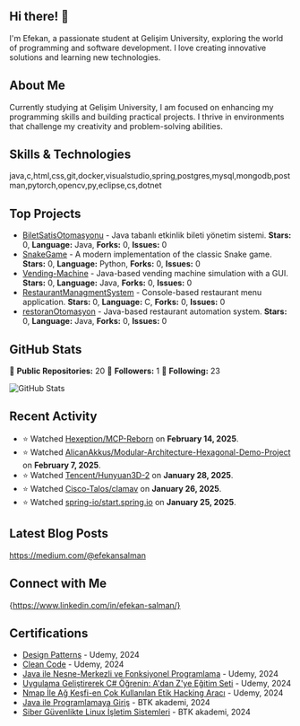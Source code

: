 ## Hi there! 👋

I'm Efekan, a passionate student at Gelişim University, exploring the world of programming and software development. I love creating innovative solutions and learning new technologies.

## About Me

Currently studying at Gelişim University, I am focused on enhancing my programming skills and building practical projects. I thrive in environments that challenge my creativity and problem-solving abilities.

## Skills & Technologies

java,c,html,css,git,docker,visualstudio,spring,postgres,mysql,mongodb,postman,pytorch,opencv,py,eclipse,cs,dotnet

## Top Projects

- [BiletSatisOtomasyonu](https://github.com/EfekanSalman/BiletSatisOtomasyonu) - Java tabanlı etkinlik bileti yönetim sistemi. **Stars:** 0, **Language:** Java, **Forks:** 0, **Issues:** 0
- [SnakeGame](https://github.com/EfekanSalman/SnakeGame) - A modern implementation of the classic Snake game. **Stars:** 0, **Language:** Python, **Forks:** 0, **Issues:** 0
- [Vending-Machine](https://github.com/EfekanSalman/Vending-Machine) - Java-based vending machine simulation with a GUI. **Stars:** 0, **Language:** Java, **Forks:** 0, **Issues:** 0
- [RestaurantManagmentSystem](https://github.com/EfekanSalman/RestaurantManagmentSystem) - Console-based restaurant menu application. **Stars:** 0, **Language:** C, **Forks:** 0, **Issues:** 0
- [restoranOtomasyon](https://github.com/EfekanSalman/restoranOtomasyon) - Java-based restaurant automation system. **Stars:** 0, **Language:** Java, **Forks:** 0, **Issues:** 0

## GitHub Stats

🔭 **Public Repositories:** 20 
👥 **Followers:** 1 
👤 **Following:** 23 

![GitHub Stats](https://github-readme-stats.vercel.app/api?username=EfekanSalman&show_icons=true&theme=radical)

## Recent Activity

- ⭐ Watched [Hexeption/MCP-Reborn](https://github.com/Hexeption/MCP-Reborn) on **February 14, 2025**.
- ⭐ Watched [AlicanAkkus/Modular-Architecture-Hexagonal-Demo-Project](https://github.com/AlicanAkkus/Modular-Architecture-Hexagonal-Demo-Project) on **February 7, 2025**.
- ⭐ Watched [Tencent/Hunyuan3D-2](https://github.com/Tencent/Hunyuan3D-2) on **January 28, 2025**.
- ⭐ Watched [Cisco-Talos/clamav](https://github.com/Cisco-Talos/clamav) on **January 26, 2025**.
- ⭐ Watched [spring-io/start.spring.io](https://github.com/spring-io/start.spring.io) on **January 25, 2025**.

## Latest Blog Posts

https://medium.com/@efekansalman

## Connect with Me

{https://www.linkedin.com/in/efekan-salman/}

## Certifications

- [Design Patterns](https://www.udemy.com/certificate/UC-a2b829aa-8fa5-4bb9-b1aa-2a1bda7e9670/) - Udemy, 2024
- [Clean Code](https://udemy-certificate.s3.amazonaws.com/pdf/UC-f84c534d-5573-4fc7-8b72-19bee4e4b6ac.pdf) - Udemy, 2024
- [Java ile Nesne-Merkezli ve Fonksiyonel Programlama](https://www.udemy.com/certificate/UC-91a231ef-dc67-49e8-bb18-a055c124524f/) - Udemy, 2024
- [Uygulama Geliştirerek C# Öğrenin: A'dan Z'ye Eğitim Seti](https://www.udemy.com/certificate/UC-f632875d-16ac-4ef9-9e40-4b18a626244f/) - Udemy, 2024
- [Nmap İle Ağ Keşfi-en Çok Kullanılan Etik Hacking Aracı](https://www.udemy.com/certificate/UC-33f98ffe-4308-4e42-ada1-e34c150d72dd/) - Udemy, 2024
- [Java ile Programlamaya Giriş](https://www.btkakademi.gov.tr/portal/certificate/validate?certificateId=GoDfnkn4O8) - BTK akademi, 2024
- [Siber Güvenlikte Linux İşletim Sistemleri](https://www.btkakademi.gov.tr/portal/certificate/validate?certificateId=oJpS7d7VXl) - BTK akademi, 2024
